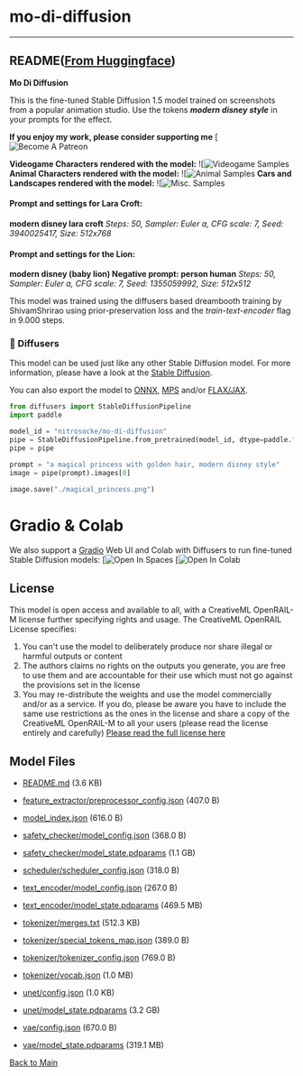 
# mo-di-diffusion
---


## README([From Huggingface](https://huggingface.co/nitrosocke/mo-di-diffusion))


**Mo Di Diffusion**

This is the fine-tuned Stable Diffusion 1.5 model trained on screenshots from a popular animation studio.
Use the tokens **_modern disney style_** in your prompts for the effect.

**If you enjoy my work, please consider supporting me** 
[![![Become A Patreon](https://badgen.net/badge/become/a%20patron/F96854)](https://patreon.com/user?u=79196446)

**Videogame Characters rendered with the model:**
![![Videogame Samples](https://huggingface.co/nitrosocke/mo-di-diffusion/resolve/main/modi-samples-01s.jpg)
**Animal Characters rendered with the model:**
![![Animal Samples](https://huggingface.co/nitrosocke/mo-di-diffusion/resolve/main/modi-samples-02s.jpg)
**Cars and Landscapes rendered with the model:**
![![Misc. Samples](https://huggingface.co/nitrosocke/mo-di-diffusion/resolve/main/modi-samples-03s.jpg)
#### Prompt and settings for Lara Croft:
**modern disney lara croft**
_Steps: 50, Sampler: Euler a, CFG scale: 7, Seed: 3940025417, Size: 512x768_

#### Prompt and settings for the Lion:
**modern disney (baby lion) Negative prompt: person human**
_Steps: 50, Sampler: Euler a, CFG scale: 7, Seed: 1355059992, Size: 512x512_

This model was trained using the diffusers based dreambooth training by ShivamShrirao using prior-preservation loss and the _train-text-encoder_ flag in 9.000 steps.

### 🧨 Diffusers

This model can be used just like any other Stable Diffusion model. For more information,
please have a look at the [Stable Diffusion](https://huggingface.co/docs/diffusers/api/pipelines/stable_diffusion).

You can also export the model to [ONNX](https://huggingface.co/docs/diffusers/optimization/onnx), [MPS](https://huggingface.co/docs/diffusers/optimization/mps) and/or [FLAX/JAX]().

```python
from diffusers import StableDiffusionPipeline
import paddle

model_id = "nitrosocke/mo-di-diffusion"
pipe = StableDiffusionPipeline.from_pretrained(model_id, dtype=paddle.float16)
pipe = pipe

prompt = "a magical princess with golden hair, modern disney style"
image = pipe(prompt).images[0]

image.save("./magical_princess.png")
```

# Gradio & Colab

We also support a [Gradio](https://github.com/gradio-app/gradio) Web UI and Colab with Diffusers to run fine-tuned Stable Diffusion models:
[![![Open In Spaces](https://camo.githubusercontent.com/00380c35e60d6b04be65d3d94a58332be5cc93779f630bcdfc18ab9a3a7d3388/68747470733a2f2f696d672e736869656c64732e696f2f62616467652f25463025394625413425393725323048756767696e67253230466163652d5370616365732d626c7565)](https://huggingface.co/spaces/anzorq/finetuned_diffusion)
[![![Open In Colab](https://colab.research.google.com/assets/colab-badge.svg)](https://colab.research.google.com/drive/1j5YvfMZoGdDGdj3O3xRU1m4ujKYsElZO?usp=sharing)

## License

This model is open access and available to all, with a CreativeML OpenRAIL-M license further specifying rights and usage.
The CreativeML OpenRAIL License specifies: 

1. You can't use the model to deliberately produce nor share illegal or harmful outputs or content 
2. The authors claims no rights on the outputs you generate, you are free to use them and are accountable for their use which must not go against the provisions set in the license
3. You may re-distribute the weights and use the model commercially and/or as a service. If you do, please be aware you have to include the same use restrictions as the ones in the license and share a copy of the CreativeML OpenRAIL-M to all your users (please read the license entirely and carefully)
[Please read the full license here](https://huggingface.co/spaces/CompVis/stable-diffusion-license)



## Model Files

- [README.md](https://paddlenlp.bj.bcebos.com/models/community/nitrosocke/mo-di-diffusion/README.md) (3.6 KB)

- [feature_extractor/preprocessor_config.json](https://paddlenlp.bj.bcebos.com/models/community/nitrosocke/mo-di-diffusion/feature_extractor/preprocessor_config.json) (407.0 B)

- [model_index.json](https://paddlenlp.bj.bcebos.com/models/community/nitrosocke/mo-di-diffusion/model_index.json) (616.0 B)

- [safety_checker/model_config.json](https://paddlenlp.bj.bcebos.com/models/community/nitrosocke/mo-di-diffusion/safety_checker/model_config.json) (368.0 B)

- [safety_checker/model_state.pdparams](https://paddlenlp.bj.bcebos.com/models/community/nitrosocke/mo-di-diffusion/safety_checker/model_state.pdparams) (1.1 GB)

- [scheduler/scheduler_config.json](https://paddlenlp.bj.bcebos.com/models/community/nitrosocke/mo-di-diffusion/scheduler/scheduler_config.json) (318.0 B)

- [text_encoder/model_config.json](https://paddlenlp.bj.bcebos.com/models/community/nitrosocke/mo-di-diffusion/text_encoder/model_config.json) (267.0 B)

- [text_encoder/model_state.pdparams](https://paddlenlp.bj.bcebos.com/models/community/nitrosocke/mo-di-diffusion/text_encoder/model_state.pdparams) (469.5 MB)

- [tokenizer/merges.txt](https://paddlenlp.bj.bcebos.com/models/community/nitrosocke/mo-di-diffusion/tokenizer/merges.txt) (512.3 KB)

- [tokenizer/special_tokens_map.json](https://paddlenlp.bj.bcebos.com/models/community/nitrosocke/mo-di-diffusion/tokenizer/special_tokens_map.json) (389.0 B)

- [tokenizer/tokenizer_config.json](https://paddlenlp.bj.bcebos.com/models/community/nitrosocke/mo-di-diffusion/tokenizer/tokenizer_config.json) (769.0 B)

- [tokenizer/vocab.json](https://paddlenlp.bj.bcebos.com/models/community/nitrosocke/mo-di-diffusion/tokenizer/vocab.json) (1.0 MB)

- [unet/config.json](https://paddlenlp.bj.bcebos.com/models/community/nitrosocke/mo-di-diffusion/unet/config.json) (1.0 KB)

- [unet/model_state.pdparams](https://paddlenlp.bj.bcebos.com/models/community/nitrosocke/mo-di-diffusion/unet/model_state.pdparams) (3.2 GB)

- [vae/config.json](https://paddlenlp.bj.bcebos.com/models/community/nitrosocke/mo-di-diffusion/vae/config.json) (670.0 B)

- [vae/model_state.pdparams](https://paddlenlp.bj.bcebos.com/models/community/nitrosocke/mo-di-diffusion/vae/model_state.pdparams) (319.1 MB)


[Back to Main](../../)